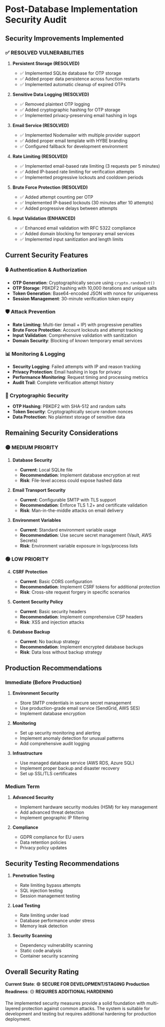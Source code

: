 # Post-Database Implementation Security Audit

## Security Improvements Implemented

### ✅ RESOLVED VULNERABILITIES

1. **Persistent Storage (RESOLVED)**
   - ✅ Implemented SQLite database for OTP storage
   - ✅ Added proper data persistence across function restarts
   - ✅ Implemented automatic cleanup of expired OTPs

2. **Sensitive Data Logging (RESOLVED)**
   - ✅ Removed plaintext OTP logging
   - ✅ Added cryptographic hashing for OTP storage
   - ✅ Implemented privacy-preserving email hashing in logs

3. **Email Service (RESOLVED)**
   - ✅ Implemented Nodemailer with multiple provider support
   - ✅ Added proper email template with HYBE branding
   - ✅ Configured fallback for development environment

4. **Rate Limiting (RESOLVED)**
   - ✅ Implemented email-based rate limiting (3 requests per 5 minutes)
   - ✅ Added IP-based rate limiting for verification attempts
   - ✅ Implemented progressive lockouts and cooldown periods

5. **Brute Force Protection (RESOLVED)**
   - ✅ Added attempt counting per OTP
   - ✅ Implemented IP-based lockouts (30 minutes after 10 attempts)
   - ✅ Added progressive delays between attempts

6. **Input Validation (ENHANCED)**
   - ✅ Enhanced email validation with RFC 5322 compliance
   - ✅ Added domain blocking for temporary email services
   - ✅ Implemented input sanitization and length limits

## Current Security Features

### 🔒 Authentication & Authorization
- **OTP Generation**: Cryptographically secure using `crypto.randomInt()`
- **OTP Storage**: PBKDF2 hashing with 10,000 iterations and unique salts
- **Token Generation**: Base64-encoded JSON with nonce for uniqueness
- **Session Management**: 30-minute verification token expiry

### 🛡️ Attack Prevention
- **Rate Limiting**: Multi-tier (email + IP) with progressive penalties
- **Brute Force Protection**: Account lockouts and attempt tracking
- **Input Validation**: Comprehensive validation with sanitization
- **Domain Security**: Blocking of known temporary email services

### 📊 Monitoring & Logging
- **Security Logging**: Failed attempts with IP and reason tracking
- **Privacy Protection**: Email hashing in logs for privacy
- **Performance Monitoring**: Request timing and processing metrics
- **Audit Trail**: Complete verification attempt history

### 🔐 Cryptographic Security
- **OTP Hashing**: PBKDF2 with SHA-512 and random salts
- **Token Security**: Cryptographically secure random nonces
- **Data Protection**: No plaintext storage of sensitive data

## Remaining Security Considerations

### 🟡 MEDIUM PRIORITY

1. **Database Security**
   - **Current**: Local SQLite file
   - **Recommendation**: Implement database encryption at rest
   - **Risk**: File-level access could expose hashed data

2. **Email Transport Security**
   - **Current**: Configurable SMTP with TLS support
   - **Recommendation**: Enforce TLS 1.2+ and certificate validation
   - **Risk**: Man-in-the-middle attacks on email delivery

3. **Environment Variables**
   - **Current**: Standard environment variable usage
   - **Recommendation**: Use secure secret management (Vault, AWS Secrets)
   - **Risk**: Environment variable exposure in logs/process lists

### 🟢 LOW PRIORITY

4. **CSRF Protection**
   - **Current**: Basic CORS configuration
   - **Recommendation**: Implement CSRF tokens for additional protection
   - **Risk**: Cross-site request forgery in specific scenarios

5. **Content Security Policy**
   - **Current**: Basic security headers
   - **Recommendation**: Implement comprehensive CSP headers
   - **Risk**: XSS and injection attacks

6. **Database Backup**
   - **Current**: No backup strategy
   - **Recommendation**: Implement encrypted database backups
   - **Risk**: Data loss without backup strategy

## Production Recommendations

### Immediate (Before Production)
1. **Environment Security**
   - Store SMTP credentials in secure secret management
   - Use production-grade email service (SendGrid, AWS SES)
   - Implement database encryption

2. **Monitoring**
   - Set up security monitoring and alerting
   - Implement anomaly detection for unusual patterns
   - Add comprehensive audit logging

3. **Infrastructure**
   - Use managed database service (AWS RDS, Azure SQL)
   - Implement proper backup and disaster recovery
   - Set up SSL/TLS certificates

### Medium Term
1. **Advanced Security**
   - Implement hardware security modules (HSM) for key management
   - Add advanced threat detection
   - Implement geographic IP filtering

2. **Compliance**
   - GDPR compliance for EU users
   - Data retention policies
   - Privacy policy updates

## Security Testing Recommendations

1. **Penetration Testing**
   - Rate limiting bypass attempts
   - SQL injection testing
   - Session management testing

2. **Load Testing**
   - Rate limiting under load
   - Database performance under stress
   - Memory leak detection

3. **Security Scanning**
   - Dependency vulnerability scanning
   - Static code analysis
   - Container security scanning

## Overall Security Rating

**Current State**: 🟢 **SECURE FOR DEVELOPMENT/STAGING**
**Production Readiness**: 🟡 **REQUIRES ADDITIONAL HARDENING**

The implemented security measures provide a solid foundation with multi-layered protection against common attacks. The system is suitable for development and testing but requires additional hardening for production deployment.
